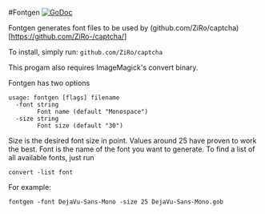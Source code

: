 #Fontgen
[![GoDoc](https://godoc.org/github.com/ZiRo-/captcha/fontgen?status.svg)](https://godoc.org/github.com/ZiRo-/captcha/fontgen)

Fontgen generates font files to be used by (github.com/ZiRo/captcha)[https://github.com/ZiRo-/captcha/]

To install, simply run:
```github.com/ZiRo/captcha```

This progam also requires ImageMagick's convert binary.

Fontgen has two options

```
usage: fontgen [flags] filename
  -font string
		Font name (default "Monospace")
  -size string
		Font size (default "30")
```

Size is the desired font size in point. Values around 25 have proven to work the best. 
Font is the name of the font you want to generate. To find a list of all available fonts, just run
```
convert -list font
```
For example:
```
fontgen -font DejaVu-Sans-Mono -size 25 DejaVu-Sans-Mono.gob
```
